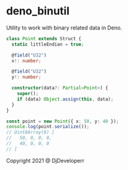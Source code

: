 # deno_binutil

Utility to work with binary related data in Deno.

```ts
class Point extends Struct {
  static littleEndian = true;

  @field("U32")
  x!: number;

  @field("U32")
  y!: number;

  constructor(data?: Partial<Point>) {
    super();
    if (data) Object.assign(this, data);
  }
}

const point = new Point({ x: 50, y: 40 });
console.log(point.serialize());
// Uint8Array(8) [
//   50, 0, 0, 0,
//   40, 0, 0, 0
// ]
```

Copyright 2021 @ DjDeveloperr
